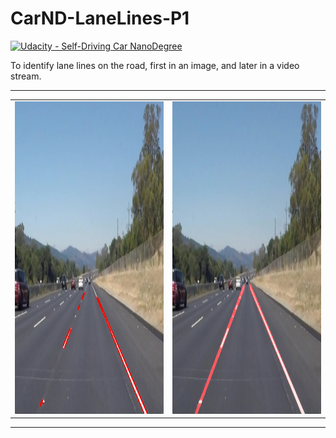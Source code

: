 # CarND-LaneLines-P1
[![Udacity - Self-Driving Car NanoDegree](https://s3.amazonaws.com/udacity-sdc/github/shield-carnd.svg)](http://www.udacity.com/drive)

<p> To identify lane lines on the road, first in an image, and later in a video stream.</p>

<hr>

<table>
<td> 
<img src="examples/line-segments-example.jpg" style="width:500;height:500px;"> <br>
</td> 
<td> 
<img src="examples/laneLines_thirdPass.jpg" style="width:500;height:500px;"> <br>
</td> 
</table>

<hr>
